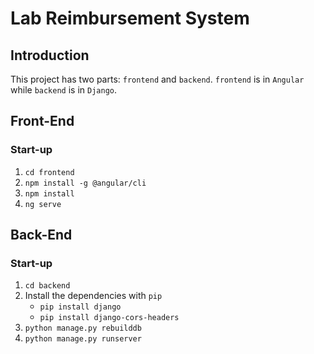 # Lab Reimbursement System

## Introduction

This project has two parts: `frontend` and `backend`. `frontend` is in `Angular` while `backend` is in `Django`.

## Front-End

### Start-up

1. `cd frontend`
2. `npm install -g @angular/cli`
3. `npm install`
4. `ng serve`

## Back-End

### Start-up

1. `cd backend`
2. Install the dependencies with `pip`
    - `pip install django`
    - `pip install django-cors-headers`
3. `python manage.py rebuilddb`
4. `python manage.py runserver`
